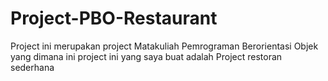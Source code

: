 # Project-PBO-Restaurant
Project ini merupakan project Matakuliah Pemrograman Berorientasi Objek yang dimana ini project ini yang saya buat adalah Project restoran sederhana
